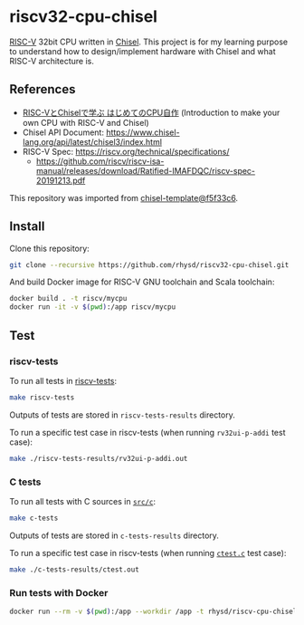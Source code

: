 riscv32-cpu-chisel
==================

[RISC-V][riscv] 32bit CPU written in [Chisel][chisel]. This project is for my learning purpose to understand how to design/implement
hardware with Chisel and what RISC-V architecture is.

## References

- [RISC-VとChiselで学ぶ はじめてのCPU自作](https://gihyo.jp/book/2021/978-4-297-12305-5) (Introduction to make your own CPU with RISC-V and Chisel)
- Chisel API Document: https://www.chisel-lang.org/api/latest/chisel3/index.html
- RISC-V Spec: https://riscv.org/technical/specifications/
  - https://github.com/riscv/riscv-isa-manual/releases/download/Ratified-IMAFDQC/riscv-spec-20191213.pdf

This repository was imported from [chisel-template@f5f33c6](https://github.com/freechipsproject/chisel-template/tree/f5f33c69f04a64531cbdb31581e09b95583fba91).

## Install

Clone this repository:

```sh
git clone --recursive https://github.com/rhysd/riscv32-cpu-chisel.git
```

And build Docker image for RISC-V GNU toolchain and Scala toolchain:

```sh
docker build . -t riscv/mycpu
docker run -it -v $(pwd):/app riscv/mycpu
```

## Test

### riscv-tests

To run all tests in [riscv-tests](https://github.com/riscv/riscv-tests):

```sh
make riscv-tests
```

Outputs of tests are stored in `riscv-tests-results` directory.

To run a specific test case in riscv-tests (when running `rv32ui-p-addi` test case):

```sh
make ./riscv-tests-results/rv32ui-p-addi.out
```

### C tests

To run all tests with C sources in [`src/c`](./src/c/):

```sh
make c-tests
```

Outputs of tests are stored in `c-tests-results` directory.

To run a specific test case in riscv-tests (when running [`ctest.c`](./src/c/ctest.c) test case):

```sh
make ./c-tests-results/ctest.out
```

### Run tests with Docker

```sh
docker run --rm -v $(pwd):/app --workdir /app -t rhysd/riscv-cpu-chisel:latest make riscv-tests
```

[riscv]: https://riscv.org/
[chisel]: https://www.chisel-lang.org/
